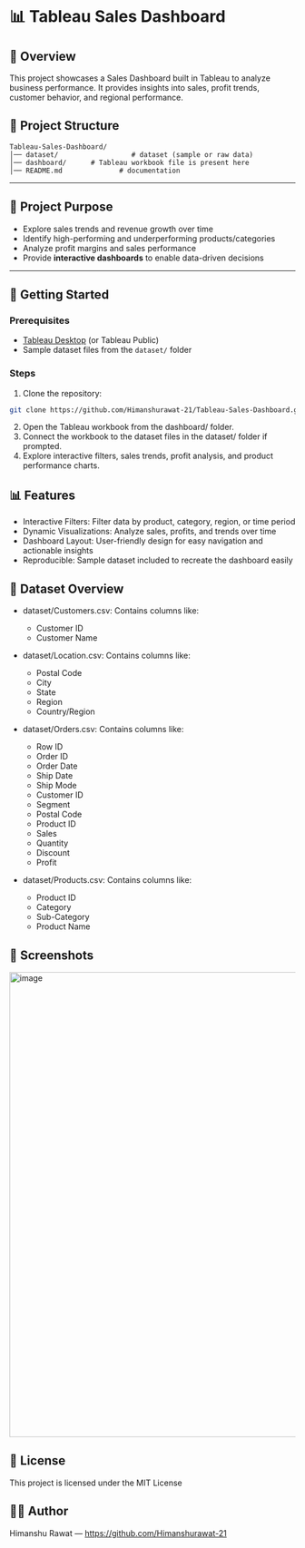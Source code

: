 # 📊 Tableau Sales Dashboard

## 🚀 Overview

  This project showcases a Sales Dashboard built in Tableau to analyze business performance.
  It provides insights into sales, profit trends, customer behavior, and regional performance.

## 📂 Project Structure

    Tableau-Sales-Dashboard/
    │── dataset/                  # dataset (sample or raw data)
    │── dashboard/      # Tableau workbook file is present here
    │── README.md              # documentation


---

## 🎯 Project Purpose

- Explore sales trends and revenue growth over time  
- Identify high-performing and underperforming products/categories  
- Analyze profit margins and sales performance  
- Provide **interactive dashboards** to enable data-driven decisions

---

## 🚀 Getting Started

### Prerequisites

- [Tableau Desktop](https://www.tableau.com/products/desktop) (or Tableau Public)  
- Sample dataset files from the `dataset/` folder

### Steps

1. Clone the repository:

```bash
git clone https://github.com/Himanshurawat-21/Tableau-Sales-Dashboard.git

```

2. Open the Tableau workbook from the dashboard/ folder.
3. Connect the workbook to the dataset files in the dataset/ folder if prompted.
4. Explore interactive filters, sales trends, profit analysis, and product performance charts.

## 📊 Features

- Interactive Filters: Filter data by product, category, region, or time period
- Dynamic Visualizations: Analyze sales, profits, and trends over time
- Dashboard Layout: User-friendly design for easy navigation and actionable insights
- Reproducible: Sample dataset included to recreate the dashboard easily

## 🧾 Dataset Overview

- dataset/Customers.csv: Contains columns like:

  - Customer ID
  - Customer Name

- dataset/Location.csv: Contains columns like:

  - Postal Code
  - City
  - State
  - Region
  - Country/Region

- dataset/Orders.csv: Contains columns like:

  - Row ID
  - Order ID
  - Order Date
  - Ship Date
  - Ship Mode
  - Customer ID
  - Segment
  - Postal Code
  - Product ID
  - Sales
  - Quantity
  - Discount
  - Profit

- dataset/Products.csv: Contains columns like:

  - Product ID
  - Category
  - Sub-Category
  - Product Name

## 📸 Screenshots
 <img width="1211" height="820" alt="image" src="https://github.com/user-attachments/assets/407beff8-4b84-4156-8ddd-bb170f548ad1" />

## 📄 License

  This project is licensed under the MIT License


## 🧑‍💻 Author

  Himanshu Rawat — https://github.com/Himanshurawat-21
